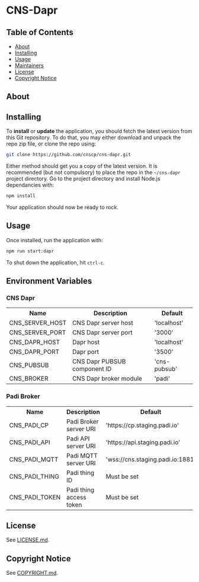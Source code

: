 # CNS-Dapr

## Table of Contents

- [About](#about)
- [Installing](#installing)
- [Usage](#usage)
- [Maintainers](#maintainers)
- [License](#license)
- [Copyright Notice](#copyright-notice)

## About

## Installing

To **install** or **update** the application, you should fetch the latest version from this Git repository. To do that, you may either download and unpack the repo zip file, or clone the repo using:

```sh
git clone https://github.com/cnscp/cns-dapr.git
```

Either method should get you a copy of the latest version. It is recommended (but not compulsory) to place the repo in the `~/cns-dapr` project directory. Go to the project directory and install Node.js dependancies with:

```sh
npm install
```

Your application should now be ready to rock.

## Usage

Once installed, run the application with:

```sh
npm run start:dapr
```

To shut down the application, hit `ctrl-c`.

## Environment Variables

### CNS Dapr

<table>
  <tr><th>Name</th><th>Description</th><th>Default</th></tr>
  <tr><td>CNS_SERVER_HOST</td><td>CNS Dapr server host</td><td>'localhost'</td></tr>
  <tr><td>CNS_SERVER_PORT</td><td>CNS Dapr server port</td><td>'3000'</td></tr>
  <tr><td>CNS_DAPR_HOST</td><td>Dapr host</td><td>'localhost'</td></tr>
  <tr><td>CNS_DAPR_PORT</td><td>Dapr port</td><td>'3500'</td></tr>
  <tr><td>CNS_PUBSUB</td><td>CNS Dapr PUBSUB component ID</td><td>'cns-pubsub'</td></tr>
  <tr><td>CNS_BROKER</td><td>CNS Dapr broker module</td><td>'padi'</td></tr>
</table>

### Padi Broker

<table>
  <tr><th>Name</th><th>Description</th><th>Default</th></tr>
  <tr><td>CNS_PADI_CP</td><td>Padi Broker server URI</td><td>'https://cp.staging.padi.io'</td></tr>
  <tr><td>CNS_PADI_API</td><td>Padi API server URI</td><td>'https://api.staging.padi.io'</td></tr>
  <tr><td>CNS_PADI_MQTT</td><td>Padi MQTT server URI</td><td>'wss://cns.staging.padi.io:1881'</td></tr>
  <tr><td>CNS_PADI_THING</td><td>Padi thing ID</td><td>Must be set</td></tr>
  <tr><td>CNS_PADI_TOKEN</td><td>Padi thing access token</td><td>Must be set</td></tr>
</table>

## License

See [LICENSE.md](./LICENSE.md).

## Copyright Notice

See [COPYRIGHT.md](./COPYRIGHT.md).
